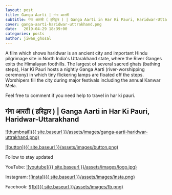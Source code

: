 ```yaml
---
layout: post
title: Ganga Aarti | गंगा आरती
subtitle: गंगा आरती ( हरिद्वार ) | Ganga Aarti in Har Ki Pauri, Haridwar-Uttarakhand 
cover: ganga-aarti-haridwar-uttrakhand.png
date:   2019-04-29 18:39:00
categories: posts
author: jiwan_ghosal
---
```


A film which shows haridwar is an ancient city and important Hindu pilgrimage site in North India's Uttarakhand state, where the River Ganges exits the Himalayan foothills. The largest of several sacred ghats (bathing steps), Har Ki Pauri hosts a nightly Ganga Aarti (river-worshipping ceremony) in which tiny flickering lamps are floated off the steps. Worshipers fill the city during major festivals including the annual Kanwar Mela.

Feel free to comment if you need help to travel in har ki pauri.


## गंगा आरती ( हरिद्वार ) | Ganga Aarti in Har Ki Pauri, Haridwar-Uttarakhand 
[![thumbnail]({{ site.baseurl }}/assets/images/ganga-aarti-haridwar-uttrakhand.png)](https://youtu.be/6l9vKv89QzU "thumbnail")

[![button]({{ site.baseurl }}/assets/images/button.png)](https://www.youtube.com/c/JiwanGhosal/?sub_confirmation=1 "button") 



Follow to stay updated

YouTube: [![youtube]({{ site.baseurl }}/assets/images/logo.jpg)](https://www.youtube.com/c/JiwanGhosal "youtube")

Instagram: [![insta]({{ site.baseurl }}/assets/images/insta.png)](https://www.instagram.com/stchr_heart/ "insta") 

Facebook: [![fb]({{ site.baseurl }}/assets/images/fb.png)](https://www.facebook.com/jiwan.ghosal/ "fb")